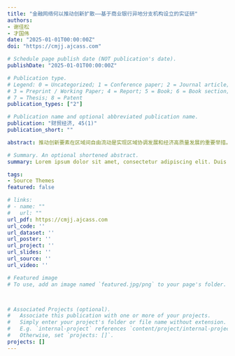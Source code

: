 ```yaml
---
title: "金融网络何以推动创新扩散——基于商业银行异地分支机构设立的实证研"
authors:
- 谢佳松
- 才国伟
date: "2025-01-01T00:00:00Z"
doi: "https://cmjj.ajcass.com"

# Schedule page publish date (NOT publication's date).
publishDate: "2025-01-01T00:00:00Z"

# Publication type.
# Legend: 0 = Uncategorized; 1 = Conference paper; 2 = Journal article;
# 3 = Preprint / Working Paper; 4 = Report; 5 = Book; 6 = Book section;
# 7 = Thesis; 8 = Patent
publication_types: ["2"]

# Publication name and optional abbreviated publication name.
publication: "财贸经济, 45(1)"
publication_short: ""

abstract: 推动创新要素在区域间自由流动是实现区域协调发展和经济高质量发展的重要举措。基于中国专利引用大数据，本文探讨了商业银行设立异地分支机构这一金融网络空间扩张行为对区域间创新扩散的影响及其作用机制。研究表明，商业银行设立异地分支机构显著促进了创新从银行总部所在城市向分支机构所在城市的扩散，其中投资机制发挥了重要作用。进一步分析显示，金融网络对创新扩散的影响呈现“偏向性模式”，即这种影响主要发生在产业结构、技术空间相似以及技术前沿距离相近的城市之间。此外，在市场需求旺盛、交通基础设施完善及人力资本水平较高地区，金融网络对创新扩散的推动效应更为显著。同时，创新扩散仍受到传统行政边界及文化差异等壁垒的阻碍。本文为金融发展如何促进经济增长给予了新的解释与经验证据，并从创新要素端为进一步畅通国内大循环、建设统一大市场提供了重要参考。

# Summary. An optional shortened abstract.
summary: Lorem ipsum dolor sit amet, consectetur adipiscing elit. Duis posuere tellus ac convallis placerat. Proin tincidunt magna sed ex sollicitudin condimentum.

tags:
- Source Themes
featured: false

# links:
# - name: ""
#   url: ""
url_pdf: https://cmjj.ajcass.com
url_code: ''
url_dataset: ''
url_poster: ''
url_project: ''
url_slides: ''
url_source: ''
url_video: ''

# Featured image
# To use, add an image named `featured.jpg/png` to your page's folder. 



# Associated Projects (optional).
#   Associate this publication with one or more of your projects.
#   Simply enter your project's folder or file name without extension.
#   E.g. `internal-project` references `content/project/internal-project/index.md`.
#   Otherwise, set `projects: []`.
projects: []
---
```



